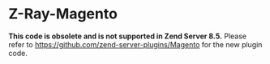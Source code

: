 Z-Ray-Magento
=============

**This code is obsolete and is not supported in Zend Server 8.5.** Please refer to https://github.com/zend-server-plugins/Magento for the new plugin code.
